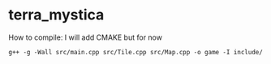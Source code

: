 # terra_mystica

How to compile: I will add CMAKE but for now

```
g++ -g -Wall src/main.cpp src/Tile.cpp src/Map.cpp -o game -I include/
```
